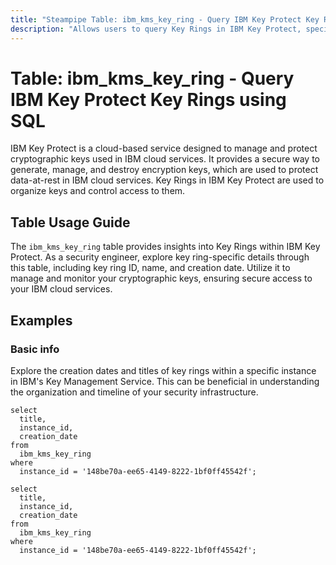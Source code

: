 ```yaml
---
title: "Steampipe Table: ibm_kms_key_ring - Query IBM Key Protect Key Rings using SQL"
description: "Allows users to query Key Rings in IBM Key Protect, specifically the key ring ID, name, and creation date, providing insights into key management and security."
---
```


# Table: ibm_kms_key_ring - Query IBM Key Protect Key Rings using SQL

IBM Key Protect is a cloud-based service designed to manage and protect cryptographic keys used in IBM cloud services. It provides a secure way to generate, manage, and destroy encryption keys, which are used to protect data-at-rest in IBM cloud services. Key Rings in IBM Key Protect are used to organize keys and control access to them.

## Table Usage Guide

The `ibm_kms_key_ring` table provides insights into Key Rings within IBM Key Protect. As a security engineer, explore key ring-specific details through this table, including key ring ID, name, and creation date. Utilize it to manage and monitor your cryptographic keys, ensuring secure access to your IBM cloud services.

## Examples

### Basic info
Explore the creation dates and titles of key rings within a specific instance in IBM's Key Management Service. This can be beneficial in understanding the organization and timeline of your security infrastructure.

```sql+postgres
select
  title,
  instance_id,
  creation_date
from
  ibm_kms_key_ring
where
  instance_id = '148be70a-ee65-4149-8222-1bf0ff45542f';
```

```sql+sqlite
select
  title,
  instance_id,
  creation_date
from
  ibm_kms_key_ring
where
  instance_id = '148be70a-ee65-4149-8222-1bf0ff45542f';
```